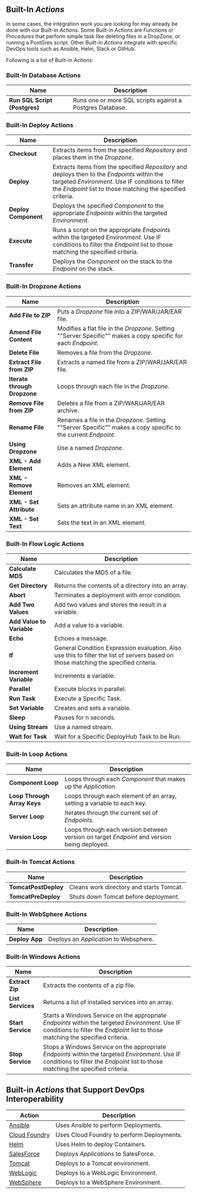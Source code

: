 ## Built-In _Actions_

In some cases, the integration work you are looking for may already be done with our Built-in _Actions_. Some Built-in _Actions_ are _Functions_ or _Procedures_ that perform simple task like deleting files in a DropZone, or running a PostGres script. Other Built-in _Actions_ integrate with specific DevOps tools such as Ansible, Helm, Slack or GitHub.

Following is a list of Built-in _Actions_:

### Built-In Database Actions

| Name | Description |
|---|---|
|**Run SQL Script (Postgres)** | Runs one or more SQL scripts against a Postgres Database. |

### Built-In Deploy Actions

 Name | Description |
|---|---|
| **Checkout** | Extracts items from the specified _Repository_ and places them in the _Dropzone_. |
| **Deploy** | Extracts items from the specified _Repository_ and deploys then to the _Endpoints_ within the targeted _Environment_. Use IF conditions to filter the _Endpoint_ list to those matching the specified criteria. |
 | **Deploy Component** | Deploys the specified _Component_ to the appropriate _Endpoints_ within the targeted _Environment_. |
 | **Execute** | Runs a script on the appropriate _Endpoints_ within the targeted _Environment_. Use IF conditions to filter the _Endpoint_ list to those matching the specified criteria. |
| **Transfer** | Deploys the _Component_ on the stack to the _Endpoint_ on the stack. |

### Built-In Dropzone Actions

 Name | Description |
|---|---|
|**Add File to ZIP** | Puts a _Dropzone_ file into a ZIP/WAR/JAR/EAR file. |
|**Amend File Content** | Modifies a flat file in the _Dropzone_. Setting ""Server Specific"" makes a copy specific for each _Endpoint_. |
|**Delete File** | Removes a file from the _Dropzone_. |
|**Extract File from ZIP** | Extracts a named file from a ZIP/WAR/JAR/EAR file. |
|**Iterate through Dropzone** | Loops through each file in the _Dropzone_. |
|**Remove File from ZIP** | Deletes a file from a ZIP/WAR/JAR/EAR archive. |
|**Rename File** | Renames a file in the _Dropzone_. Setting ""Server Specific"" makes a copy specific to the current _Endpoint_. |
|**Using Dropzone** | Use a named _Dropzone_. |
|**XML - Add Element** | Adds a New XML element. |
|**XML - Remove Element** | Removes an XML element. |
|**XML - Set Attribute** | Sets an attribute name in an XML element. |
|**XML - Set Text** | Sets the text in an XML element. |

### Built-In Flow Logic Actions

 Name | Description |
|---|---|
|**Calculate MD5** | Calculates the MD5 of a file. |
|**Get Directory** | Returns the contents of a directory into an array. |
|**Abort** | Terminates a deployment with error condition. |
|**Add Two Values** | Add two values and stores the result in a variable. |
|**Add Value to  Variable** | Add a value to a variable. |
|**Echo** | Echoes a message. |
|**If** | General Condition Expression evaluation. Also use this to filter the list of servers based on those matching the specified criteria. |
|**Increment Variable** | Increments a variable. |
|**Parallel** | Execute blocks in parallel. |
|**Run Task** | Execute a Specific Task. |
|**Set Variable** | Creates and sets a variable. |
|**Sleep** | Pauses for n seconds. |
|**Using Stream** | Use a named stream. |
|**Wait for Task** | Wait for a Specific DeployHub Task to be Run. |

### Built-In Loop Actions

 Name | Description |
|---|---|
|**Component Loop** | Loops through each _Component_ that makes up the _Application_. |
|**Loop Through Array Keys** | Loops through each element of an array, setting a variable to each key. |
|**Server Loop** | Iterates through the current set of _Endpoints_. |
|**Version Loop** | Loops through each version between version on target _Endpoint_ and version being deployed. |

### Built-In Tomcat Actions

 Name | Description |
|---|---|
|**TomcatPostDeploy** | Cleans work directory and starts Tomcat. |
|**TomcatPreDeploy** | Shuts down Tomcat before deployment. |

### Built-In WebSphere Actions

 Name | Description |
|---|---|
|**Deploy App** | Deploys an _Application_ to Websphere. |

### Built-In Windows Actions

 Name | Description |
|---|---|
|**Extract Zip** | Extracts the contents of a zip file. |
|**List Services** | Returns a list of installed services into an array. |
|**Start Service** | Starts a Windows Service on the appropriate _Endpoints_ within the targeted _Environment_. Use IF conditions to filter the _Endpoint_ list to those matching the specified criteria. |
|**Stop Service** | Stops a Windows Service on the appropriate _Endpoints_ within the targeted _Environment_. Use IF conditions to filter the _Endpoint_ list to those matching the specified criteria. |

## Built-in _Actions_ that Support DevOps Interoperability

|Action|Description|
|---|---|
| [Ansible](/userguide/integrations/ansible/) | Uses Ansible to perform Deployments. |
| [Cloud Foundry](/userguide/integrations/cloud-foundry/) | Uses Cloud Foundry to perform Deployments. |
| [Helm](/userguide/integrations/helm/) | Uses Helm to deploy Containers. |
| [SalesForce](/userguide/integrations/salesforce/) | Deploys _Applications_ to SalesForce.   |
| [Tomcat](/userguide/integrations/tomcat/) | Deploys to a Tomcat environment.   |
| [WebLogic](userguide/integrations/weblogic/) | Deploys to a WebLogic Environment. |
| [WebSphere](/userguide/integrations/websphere/) | Deploys to a WebSphere Environment.  |
